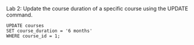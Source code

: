 Lab 2: Update the course duration of a specific course using the UPDATE command.


```
UPDATE courses
SET course_duration = '6 months'
WHERE course_id = 1;
```